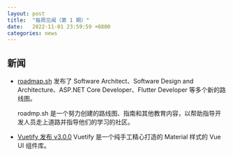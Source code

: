 ```yaml
---
layout: post
title:  "每周见闻（第 1 期）"
date:   2022-11-01 23:59:59 +0800
categories: news
---
```


## 新闻

- [roadmap.sh](https://roadmap.sh/) 发布了 Software Architect、Software Design and Architecture、ASP.NET Core Developer、Flutter Developer 等多个新的路线图。
  
  roadmp.sh 是一个努力创建的路线图、指南和其他教育内容，以帮助指导开发人员走上道路并指导他们的学习的社区。

- [Vuetify 发布 v3.0.0](https://github.com/vuetifyjs/vuetify/releases/tag/v3.0.0)
    Vuetify 是一个纯手工精心打造的 Material 样式的 Vue UI 组件库。
